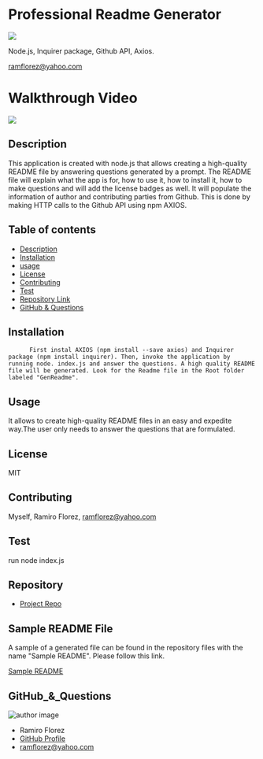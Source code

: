 # Professional Readme Generator
![](https://img.shields.io/apm/l/vim-mode) 

Node.js, Inquirer package, Github API, Axios.

ramflorez@yahoo.com

# Walkthrough Video

<img src = "Root/ProfGenRead.gif"> 

  
  
  ## Description 
  
  This application is created with node.js that allows creating a high-quality README file by answering questions generated by a prompt. The README file will explain what the app is for, how to use it, how to install it, how to make questions and will add the license badges as well. It will populate the information of author and contributing parties from Github. This is done by making HTTP calls to the Github API using npm AXIOS. 
  
  ## Table of contents
  
  - [Description](#Description)
  - [Installation](#Installation)
  - [usage](#usage)
  - [License](#License)
  - [Contributing](#Contributing)
  - [Test](#Test)
  - [Repository Link](#Repository)
  - [GitHub & Questions](#GitHub_&_Questions) 
  
  
  ## Installation
  
          First instal AXIOS (npm install --save axios) and Inquirer package (npm install inquirer). Then, invoke the application by running node. index.js and answer the questions. A high quality README file will be generated. Look for the Readme file in the Root folder labeled "GenReadme".
  
  ## Usage
  
  It allows to create high-quality README files in an easy and expedite way.The user only needs to answer the questions that are formulated.
  
  ## License
  
  MIT
  
  ## Contributing
  
  Myself, Ramiro Florez, ramflorez@yahoo.com
  
  ## Test
  
  run node index.js
  
  
  ## Repository
  
  - [Project Repo](https://github.com/ramflorez/Professional_Readme_Generator)
  
  ## Sample README File

  A sample of a generated file can be found in the repository files with the name "Sample README". Please follow this link.

  <a href="Sample_README.md"> Sample README</a>
  
  ## GitHub_&_Questions

  ![author image](https://avatars.githubusercontent.com/u/79117018?v=4)
  - Ramiro Florez
  - [GitHub Profile](https://github.com/ramflorez)
  - ramflorez@yahoo.com
  
  
